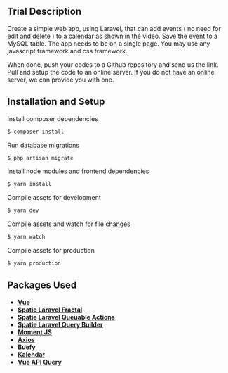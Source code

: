 ## Trial Description

Create a simple web app, using Laravel, that can add events ( no need for edit and delete ) to a calendar as shown in the video. Save the event to a MySQL table. The app needs to be on a single page. You may use any javascript framework and css framework.

When done, push your codes to a Github repository and send us the link. Pull and setup the code to an online server. If you do not have an online server, we can provide you with one.

## Installation and Setup

Install composer dependencies

``` bash
$ composer install
```

Run database migrations

``` bash
$ php artisan migrate
```

Install node modules and frontend dependencies
``` bash
$ yarn install
```

Compile assets for development
``` bash
$ yarn dev
```

Compile assets and watch for file changes
```bash
$ yarn watch
```

Compile assets for production
``` bash
$ yarn production
```


## Packages Used

- **[Vue](https://vuejs.org/)**
- **[Spatie Laravel Fractal](https://github.com/spatie/laravel-fractal)**
- **[Spatie Laravel Queuable Actions](https://github.com/spatie/laravel-queueable-action)**
- **[Spatie Laravel Query Builder](https://github.com/spatie/laravel-query-builder)**
- **[Moment JS](https://momentjs.com/)**
- **[Axios](https://github.com/axios/axios)**
- **[Buefy](https://buefy.org)**
- **[Kalendar](https://kalendar.altinselimi.com/)**
- **[Vue API Query](https://github.com/robsontenorio/vue-api-query)**
